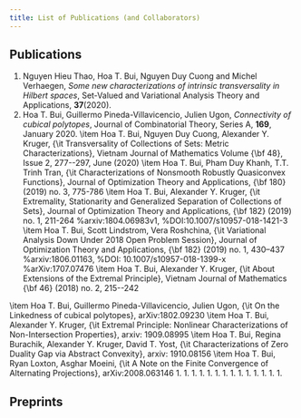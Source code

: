 ```yaml
---
title: List of Publications (and Collaborators)
---
```


## Publications

1. Nguyen Hieu Thao, Hoa T. Bui, Nguyen Duy Cuong and Michel
  Verhaegen, *Some new characterizations of intrinsic transversality in Hilbert spaces*, Set-Valued and Variational Analysis Theory and Applications, **37**(2020).
1. Hoa T. Bui, Guillermo Pineda-Villavicencio, Julien Ugon, *Connectivity of cubical polytopes*, Journal of Combinatorial Theory, Series A, **169**, January 2020.
\item Hoa T. Bui, Nguyen Duy Cuong, Alexander Y. Kruger, {\it Transversality of Collections of Sets: Metric Characterizations}, Vietnam Journal of Mathematics Volume {\bf 48}, Issue 2, 277--297,  June (2020)
\item Hoa T. Bui, Pham Duy Khanh, T.T. Trinh Tran, {\it Characterizations of Nonsmooth Robustly Quasiconvex Functions}, Journal of Optimization Theory and Applications, {\bf 180} (2019) no. 3, 775-786
\item Hoa T. Bui, Alexander Y. Kruger, {\it Extremality, Stationarity and Generalized Separation of Collections of Sets}, Journal of Optimization Theory and Applications,
 {\bf 182} (2019) no. 1, 211-264
%arxiv:1804.06983v1,
%DOI:10.1007/s10957-018-1421-3
\item Hoa T. Bui, Scott Lindstrom, Vera Roshchina, {\it Variational Analysis Down Under 2018 Open Problem Session}, Journal of Optimization Theory and Applications,  {\bf 182} (2019) no. 1, 430–437
%arxiv:1806.01163,
%DOI: 10.1007/s10957-018-1399-x
%arXiv:1707.07476
\item Hoa T. Bui, Alexander Y. Kruger, {\it About Extensions of the Extremal Principle}, Vietnam Journal of Mathematics {\bf 46} (2018) no. 2, 215--242

\item Hoa T. Bui, Guillermo Pineda-Villavicencio, Julien Ugon, {\it On the Linkedness of cubical polytopes}, arXiv:1802.09230
\item Hoa T. Bui, Alexander Y. Kruger, {\it Extremal Principle:
Nonlinear Characterizations of Non-Intersection Properties}, arxiv: 1909.08995
\item Hoa T. Bui, Regina Burachik, Alexander Y. Kruger, David T. Yost, {\it Characterizations of Zero Duality Gap via Abstract Convexity}, arxiv: 1910.08156
\item Hoa T. Bui, Ryan Loxton, Asghar Moeini, {\it A Note on the Finite Convergence of Alternating Projections}, 	arXiv:2008.063146
1.
1.
1.
1.
1.
1.
1.
1.
1.
1.
1.
1.
1.
1.

## Preprints
